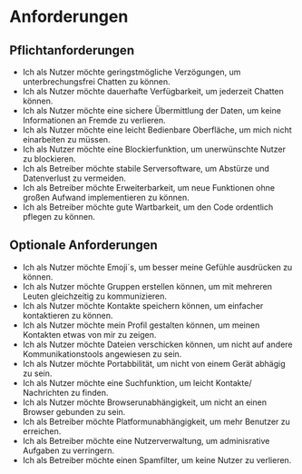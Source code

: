 # Anforderungen

## Pflichtanforderungen

  * Ich als Nutzer möchte geringstmögliche Verzögungen, um unterbrechungsfrei Chatten zu können.
  * Ich als Nutzer möchte dauerhafte Verfügbarkeit, um jederzeit Chatten können.
  * Ich als Nutzer möchte eine sichere Übermittlung der Daten, um keine Informationen an Fremde zu verlieren.
  * Ich als Nutzer möchte eine leicht Bedienbare Oberfläche, um mich nicht einarbeiten zu müssen.
  * Ich als Nutzer möchte eine Blockierfunktion, um unerwünschte Nutzer zu blockieren.
  * Ich als Betreiber möchte stabile Serversoftware, um Abstürze und Datenverlust zu vermeiden.
  * Ich als Betreiber möchte Erweiterbarkeit, um neue Funktionen ohne großen Aufwand implementieren zu können.
  * Ich als Betreiber möchte gute Wartbarkeit, um den Code ordentlich pflegen zu können.

## Optionale Anforderungen

  * Ich als Nutzer möchte Emoji´s, um besser meine Gefühle ausdrücken zu können.
  * Ich als Nutzer möchte Gruppen erstellen können, um mit mehreren Leuten gleichzeitig zu kommunizieren.
  * Ich als Nutzer möchte Kontakte speichern können, um einfacher kontaktieren zu können.
  * Ich als Nutzer möchte mein Profil gestalten können, um meinen Kontakten etwas von mir zu zeigen.
  * Ich als Nutzer möchte Dateien verschicken können, um nicht auf andere Kommunikationstools angewiesen zu sein.
  * Ich als Nutzer möchte Portabbilität, um nicht von einem Gerät abhägig zu sein.
  * Ich als Nutzer möchte eine Suchfunktion, um leicht Kontakte/ Nachrichten zu finden.
  * Ich als Nutzer möchte Browserunabhängigkeit, um nicht an einen Browser gebunden zu sein.
  * Ich als Betreiber möchte Platformunabhängigkeit, um mehr Benutzer zu erreichen.
  * Ich als Betreiber möchte eine Nutzerverwaltung, um adminisrative Aufgaben zu verringern.
  * Ich als Betreiber möchte einen Spamfilter, um keine Nutzer zu verlieren.
